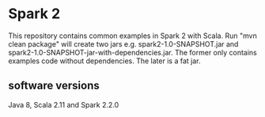 # Spark 2

This repository contains common examples in Spark 2 with Scala. Run "mvn clean package" will create two jars e.g. spark2-1.0-SNAPSHOT.jar and spark2-1.0-SNAPSHOT-jar-with-dependencies.jar. The former only contains examples code without dependencies. The later is a fat jar. 

## software versions
Java 8, Scala 2.11 and Spark 2.2.0
